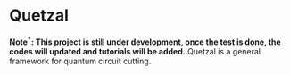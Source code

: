 # Quetzal
**Note$^*$: This project is still under development, once the test is done, the codes will updated and tutorials will be added.**
Quetzal is a general framework for quantum circuit cutting.
